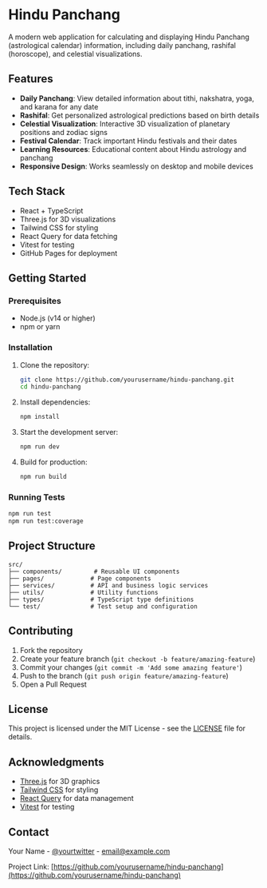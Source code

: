 # Hindu Panchang

A modern web application for calculating and displaying Hindu Panchang (astrological calendar) information, including daily panchang, rashifal (horoscope), and celestial visualizations.

## Features

- **Daily Panchang**: View detailed information about tithi, nakshatra, yoga, and karana for any date
- **Rashifal**: Get personalized astrological predictions based on birth details
- **Celestial Visualization**: Interactive 3D visualization of planetary positions and zodiac signs
- **Festival Calendar**: Track important Hindu festivals and their dates
- **Learning Resources**: Educational content about Hindu astrology and panchang
- **Responsive Design**: Works seamlessly on desktop and mobile devices

## Tech Stack

- React + TypeScript
- Three.js for 3D visualizations
- Tailwind CSS for styling
- React Query for data fetching
- Vitest for testing
- GitHub Pages for deployment

## Getting Started

### Prerequisites

- Node.js (v14 or higher)
- npm or yarn

### Installation

1. Clone the repository:
   ```bash
   git clone https://github.com/yourusername/hindu-panchang.git
   cd hindu-panchang
   ```

2. Install dependencies:
   ```bash
   npm install
   ```

3. Start the development server:
   ```bash
   npm run dev
   ```

4. Build for production:
   ```bash
   npm run build
   ```

### Running Tests

```bash
npm run test
npm run test:coverage
```

## Project Structure

```
src/
├── components/         # Reusable UI components
├── pages/             # Page components
├── services/          # API and business logic services
├── utils/             # Utility functions
├── types/             # TypeScript type definitions
└── test/              # Test setup and configuration
```

## Contributing

1. Fork the repository
2. Create your feature branch (`git checkout -b feature/amazing-feature`)
3. Commit your changes (`git commit -m 'Add some amazing feature'`)
4. Push to the branch (`git push origin feature/amazing-feature`)
5. Open a Pull Request

## License

This project is licensed under the MIT License - see the [LICENSE](LICENSE) file for details.

## Acknowledgments

- [Three.js](https://threejs.org/) for 3D graphics
- [Tailwind CSS](https://tailwindcss.com/) for styling
- [React Query](https://tanstack.com/query/latest) for data management
- [Vitest](https://vitest.dev/) for testing

## Contact

Your Name - [@yourtwitter](https://twitter.com/yourtwitter) - email@example.com

Project Link: [https://github.com/yourusername/hindu-panchang](https://github.com/yourusername/hindu-panchang) 